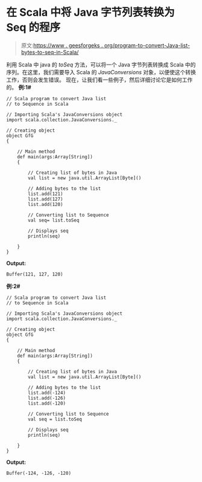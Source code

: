 # 在 Scala 中将 Java 字节列表转换为 Seq 的程序

> 原文:[https://www . geesforgeks . org/program-to-convert-Java-list-bytes-to-seq-in-Scala/](https://www.geeksforgeeks.org/program-to-convert-java-list-of-bytes-to-seq-in-scala/)

利用 Scala 中 java 的 *toSeq* 方法，可以将一个 Java 字节列表转换成 Scala 中的序列。在这里，我们需要导入 Scala 的 *JavaConversions* 对象，以便使这个转换工作，否则会发生错误。
现在，让我们看一些例子，然后详细讨论它是如何工作的。
**例:1#**

```
// Scala program to convert Java list 
// to Sequence in Scala

// Importing Scala's JavaConversions object
import scala.collection.JavaConversions._

// Creating object
object GfG
{ 

    // Main method
    def main(args:Array[String])
    {

        // Creating list of bytes in Java
        val list = new java.util.ArrayList[Byte]()

        // Adding bytes to the list
        list.add(121)
        list.add(127)
        list.add(120)

        // Converting list to Sequence 
        val seq= list.toSeq

        // Displays seq
        println(seq)

    }
}
```

**Output:**

```
Buffer(121, 127, 120)

```

**例:2#**

```
// Scala program to convert Java list 
// to Sequence in Scala

// Importing Scala's JavaConversions object
import scala.collection.JavaConversions._

// Creating object
object GfG
{ 

    // Main method
    def main(args:Array[String])
    {

        // Creating list of bytes in Java
        val list = new java.util.ArrayList[Byte]()

        // Adding bytes to the list
        list.add(-124)
        list.add(-126)
        list.add(-120)

        // Converting list to Sequence 
        val seq = list.toSeq

        // Displays seq
        println(seq)

    }
}
```

**Output:**

```
Buffer(-124, -126, -120)

```